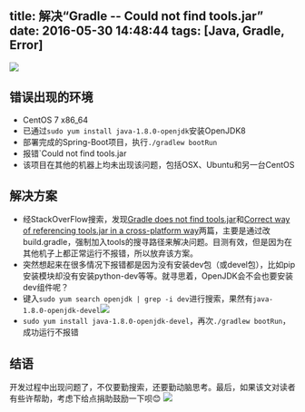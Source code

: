 title: 解决“Gradle -- Could not find tools.jar”
date: 2016-05-30 14:48:44
tags: [Java, Gradle, Error]
---
![](http://7xqld8.com1.z0.glb.clouddn.com/gradle.png)

## 错误出现的环境 
* CentOS 7 x86_64
* 已通过`sudo yum install java-1.8.0-openjdk`安装OpenJDK8
* 部署完成的Spring-Boot项目，执行`./gradlew bootRun` 
* 报错`Could not find tools.jar
* 该项目在其他的机器上均未出现该问题，包括OSX、Ubuntu和另一台CentOS

## 解决方案
* 经StackOverFlow搜索，发现[Gradle does not find tools.jar](http://stackoverflow.com/questions/11345193/gradle-does-not-find-tools-jar)和[Correct way of referencing tools.jar in a cross-platform way](http://stackoverflow.com/questions/25626757/correct-way-of-referencing-tools-jar-in-a-cross-platform-way/25628156#25628156)两篇，主要是通过改build.gradle，强制加入tools的搜寻路径来解决问题。目测有效，但是因为在其他机子上都正常运行不报错，所以放弃该方案。
* 突然想起来在很多情况下报错都是因为没有安装dev包（或devel包），比如pip安装模块却没有安装python-dev等等。就寻思着，OpenJDK会不会也要安装dev组件呢？
* 键入`sudo yum search openjdk | grep -i dev`进行搜索，果然有`java-1.8.0-openjdk-devel`![](http://7xqld8.com1.z0.glb.clouddn.com/yum-search-openjdk-dev.png)
* `sudo yum install java-1.8.0-openjdk-devel`，再次`./gradlew bootRun`，成功运行不报错

## 结语
开发过程中出现问题了，不仅要勤搜索，还要勤动脑思考。最后，如果该文对读者有些许帮助，考虑下给点捐助鼓励一下呗😊
![](http://7xqld8.com1.z0.glb.clouddn.com/donate-me.png)